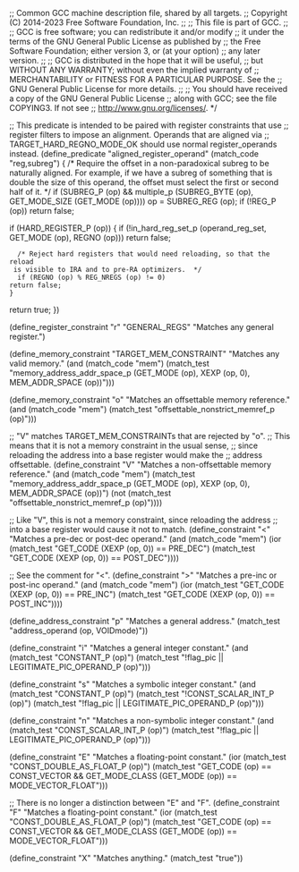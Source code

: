 ;; Common GCC machine description file, shared by all targets.
;; Copyright (C) 2014-2023 Free Software Foundation, Inc.
;;
;; This file is part of GCC.
;;
;; GCC is free software; you can redistribute it and/or modify
;; it under the terms of the GNU General Public License as published by
;; the Free Software Foundation; either version 3, or (at your option)
;; any later version.
;;
;; GCC is distributed in the hope that it will be useful,
;; but WITHOUT ANY WARRANTY; without even the implied warranty of
;; MERCHANTABILITY or FITNESS FOR A PARTICULAR PURPOSE.  See the
;; GNU General Public License for more details.
;;
;; You should have received a copy of the GNU General Public License
;; along with GCC; see the file COPYING3.  If not see
;; <http://www.gnu.org/licenses/>.  */

;; This predicate is intended to be paired with register constraints that use
;; register filters to impose an alignment.  Operands that are aligned via
;; TARGET_HARD_REGNO_MODE_OK should use normal register_operands instead.
(define_predicate "aligned_register_operand"
  (match_code "reg,subreg")
{
  /* Require the offset in a non-paradoxical subreg to be naturally aligned.
     For example, if we have a subreg of something that is double the size of
     this operand, the offset must select the first or second half of it.  */
  if (SUBREG_P (op)
      && multiple_p (SUBREG_BYTE (op), GET_MODE_SIZE (GET_MODE (op))))
    op = SUBREG_REG (op);
  if (!REG_P (op))
    return false;

  if (HARD_REGISTER_P (op))
    {
      if (!in_hard_reg_set_p (operand_reg_set, GET_MODE (op), REGNO (op)))
	return false;

      /* Reject hard registers that would need reloading, so that the reload
	 is visible to IRA and to pre-RA optimizers.  */
      if (REGNO (op) % REG_NREGS (op) != 0)
	return false;
    }
  return true;
})

(define_register_constraint "r" "GENERAL_REGS"
  "Matches any general register.")

(define_memory_constraint "TARGET_MEM_CONSTRAINT"
  "Matches any valid memory."
  (and (match_code "mem")
       (match_test "memory_address_addr_space_p (GET_MODE (op), XEXP (op, 0),
						 MEM_ADDR_SPACE (op))")))

(define_memory_constraint "o"
  "Matches an offsettable memory reference."
  (and (match_code "mem")
       (match_test "offsettable_nonstrict_memref_p (op)")))

;; "V" matches TARGET_MEM_CONSTRAINTs that are rejected by "o".
;; This means that it is not a memory constraint in the usual sense,
;; since reloading the address into a base register would make the
;; address offsettable.
(define_constraint "V"
  "Matches a non-offsettable memory reference."
  (and (match_code "mem")
       (match_test "memory_address_addr_space_p (GET_MODE (op), XEXP (op, 0),
						 MEM_ADDR_SPACE (op))")
       (not (match_test "offsettable_nonstrict_memref_p (op)"))))

;; Like "V", this is not a memory constraint, since reloading the address
;; into a base register would cause it not to match.
(define_constraint "<"
  "Matches a pre-dec or post-dec operand."
  (and (match_code "mem")
       (ior (match_test "GET_CODE (XEXP (op, 0)) == PRE_DEC")
       	    (match_test "GET_CODE (XEXP (op, 0)) == POST_DEC"))))

;; See the comment for "<".
(define_constraint ">"
  "Matches a pre-inc or post-inc operand."
  (and (match_code "mem")
       (ior (match_test "GET_CODE (XEXP (op, 0)) == PRE_INC")
       	    (match_test "GET_CODE (XEXP (op, 0)) == POST_INC"))))

(define_address_constraint "p"
  "Matches a general address."
  (match_test "address_operand (op, VOIDmode)"))

(define_constraint "i"
  "Matches a general integer constant."
  (and (match_test "CONSTANT_P (op)")
       (match_test "!flag_pic || LEGITIMATE_PIC_OPERAND_P (op)")))

(define_constraint "s"
  "Matches a symbolic integer constant."
  (and (match_test "CONSTANT_P (op)")
       (match_test "!CONST_SCALAR_INT_P (op)")
       (match_test "!flag_pic || LEGITIMATE_PIC_OPERAND_P (op)")))

(define_constraint "n"
  "Matches a non-symbolic integer constant."
  (and (match_test "CONST_SCALAR_INT_P (op)")
       (match_test "!flag_pic || LEGITIMATE_PIC_OPERAND_P (op)")))

(define_constraint "E"
  "Matches a floating-point constant."
  (ior (match_test "CONST_DOUBLE_AS_FLOAT_P (op)")
       (match_test "GET_CODE (op) == CONST_VECTOR
		    && GET_MODE_CLASS (GET_MODE (op)) == MODE_VECTOR_FLOAT")))

;; There is no longer a distinction between "E" and "F".
(define_constraint "F"
  "Matches a floating-point constant."
  (ior (match_test "CONST_DOUBLE_AS_FLOAT_P (op)")
       (match_test "GET_CODE (op) == CONST_VECTOR
		    && GET_MODE_CLASS (GET_MODE (op)) == MODE_VECTOR_FLOAT")))

(define_constraint "X"
  "Matches anything."
  (match_test "true"))
